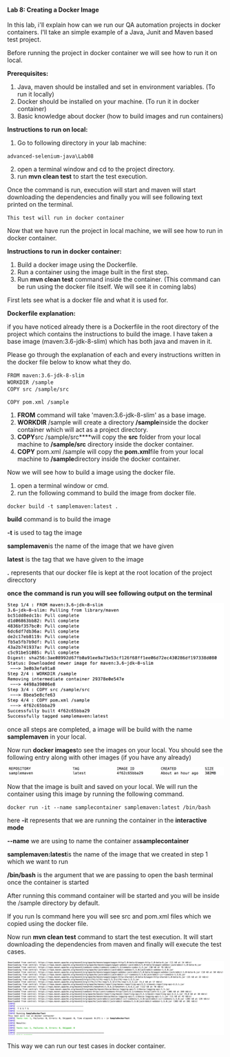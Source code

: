 #### Lab 8: Creating a Docker Image

In this lab, i'll explain how can we run our QA automation projects in
docker containers. I'll take an simple example of a Java, Junit and
Maven based test project.

Before running the project in docker container we will see how to run it on local.

**Prerequisites:**

1.  Java, maven should be installed and set in environment variables.
    (To run it locally)
2.  Docker should be installed on your machine. (To run it in docker
    container)
3.  Basic knowledge about docker (how to build images and run
    containers)

**Instructions to run on local:**

1.  Go to following directory in your lab machine:

```
advanced-selenium-java\Lab08
```

2. open a terminal window and cd to the project directory.
3. run **mvn clean test** to start the test execution.

Once the command is run, execution will start and maven will start
downloading the dependencies and finally you will see following text
printed on the terminal.

```
This test will run in docker container
```

Now that we have run the project in local machine, we will see how to
run in docker container.

**Instructions to run in docker container:**

1.  Build a docker image using the Dockerfile.
2.  Run a container using the image built in the first step.
3.  Run **mvn clean test** command inside the container. (This command
    can be run using the docker file itself. We will see it in coming
    labs)

First lets see what is a docker file and what it is used for.

**Dockerfile explanation:**

if you have noticed already there is a Dockerfile in the root directory
of the project which contains the instructions to build the image. I
have taken a base image (maven:3.6-jdk-8-slim) which has both java and
maven in it.

Please go through the explanation of each and every instructions written
in the docker file below to know what they do.

```
FROM maven:3.6-jdk-8-slim
WORKDIR /sample
COPY src /sample/src
```

```
COPY pom.xml /sample
```

1.  **FROM** command will take 'maven:3.6-jdk-8-slim' as a base image.
2.  **WORKDIR** /sample will create a directory **/sample**inside the
    docker container which will act as a project directory.
3.  **COPY**src /sample/src****will copy the **src** folder from your
    local machine to **/sample/src** directory inside the docker
    container.
4.  **COPY** pom.xml /sample will copy the **pom.xml**file from your
    local machine to **/sample**directory inside the docker container.

Now we will see how to build a image using the docker file.

1.  open a terminal window or cmd.
2.  run the following command to build the image from docker file.

```
docker build -t samplemaven:latest .
```

**build** command is to build the image

**-t** is used to tag the image

**samplemaven**is the name of the image that we have given

**latest** is the tag that we have given to the image

**.** represents that our docker file is kept at the root location of
the project direcctory

**once the command is run you will see following output on the terminal**

![](./images/1582712198633)

once all steps are completed, a image will be build with the name
**samplemaven** in your local.

Now run **docker images**to see the images on your local. You should see
the following entry along with other images (if you have any already)

![](./images/1582712087171)

Now that the image is built and saved on your local. We will run the
container using this image by running the following command.

```
docker run -it --name samplecontainer samplemaven:latest /bin/bash
```

here **-i**t represents that we are running the container in the
**interactive mode**

**--name** we are using to name the container as**samplecontainer**

**samplemaven:latest**is the name of the image that we created in step 1
which we want to run

**/bin/bash** is the argument that we are passing to open the bash
terminal once the container is started

After running this command container will be started and you will be
inside the /sample directory by default.

If you run ls command here you will see src and pom.xml files which we
copied using the docker file.

Now run **mvn clean test** command to start the test execution. It will
start downloading the dependencies from maven and finally will execute
the test cases.

![](./images/1582712862836)

This way we can run our test cases in docker container.
